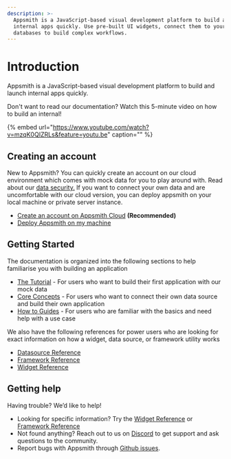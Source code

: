 ```yaml
---
description: >-
  Appsmith is a JavaScript-based visual development platform to build and launch
  internal apps quickly. Use pre-built UI widgets, connect them to your APIs and
  databases to build complex workflows.
---
```


# Introduction

Appsmith is a JavaScript-based visual development platform to build and launch internal apps quickly. 

Don't want to read our documentation? Watch this 5-minute video on how to build an internal!

{% embed url="https://www.youtube.com/watch?v=mzqK0QIZRLs&feature=youtu.be" caption="" %}

## Creating an account

New to Appsmith? You can quickly create an account on our cloud environment which comes with mock data for you to play around with. Read about our [data security.](faq.md#what-type-of-data-security-does-appsmith-provide) If you want to connect your own data and are uncomfortable with our cloud version, you can deploy appsmith on your local machine or private server instance.

* [Create an account on Appsmith Cloud](https://app.appsmith.com) **\(Recommended\)** 
* [Deploy Appsmith on my machine](setting-up/) 

## Getting Started

The documentation is organized into the following sections to help familiarise you with building an application

* [The Tutorial](tutorial-1/) - For users who want to build their first application with our mock data
* [Core Concepts](core-concepts/connecting-to-data-sources/) - For users who want to connect their own data source and build their own application
* [How to Guides](how-to-guides/) - For users who are familiar with the basics and need help with a use case

We also have the following references for power users who are looking for exact information on how a widget, data source, or framework utility works

* [Datasource Reference](core-concepts/connecting-to-data-sources/connecting-to-databases/#supported-databases)
* [Framework Reference](core-concepts/connecting-ui-and-logic/internal-functions.md)
* [Widget Reference](core-concepts/displaying-data-read/#widgets)

## Getting help

Having trouble? We’d like to help!

* Looking for specific information? Try the [Widget Reference](https://docs.appsmith.com/widget-reference) or [Framework Reference](https://docs.appsmith.com/function-reference)
* Not found anything? Reach out to us on [Discord](https://discord.com/invite/rBTTVJp) to get support and ask questions to the community.
* Report bugs with Appsmith through [Github issues](https://github.com/appsmithorg/appsmith/issues).

